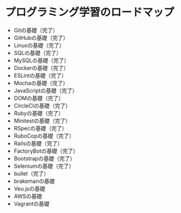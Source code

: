 # プログラミング学習のロードマップ

- Gitの基礎（完了）
- GitHubの基礎（完了）
- Linuxの基礎（完了）
- SQLの基礎（完了）
- MySQLの基礎（完了）
- Dockerの基礎（完了）
- ESLintの基礎（完了）
- Mochaの基礎（完了）
- JavaScriptの基礎（完了）
- DOMの基礎（完了）
- CircleCIの基礎（完了）
- Rubyの基礎（完了）
- Minitestの基礎（完了）
- RSpecの基礎（完了）
- RuboCopの基礎（完了）
- Railsの基礎（完了）
- FactoryBotの基礎（完了）
- Bootstrapの基礎（完了）
- Seleniumの基礎（完了）
- bullet（完了）
- brakemanの基礎
- Veu.jsの基礎
- AWSの基礎
- Vagrantの基礎
